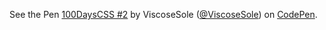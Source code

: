 <p data-height="265" data-theme-id="0" data-slug-hash="yjyXLo" data-default-tab="css,result" data-user="ViscoseSole" data-embed-version="2" data-pen-title="100DaysCSS #2" class="codepen">See the Pen <a href="https://codepen.io/ViscoseSole/pen/yjyXLo/">100DaysCSS #2</a> by ViscoseSole (<a href="https://codepen.io/ViscoseSole">@ViscoseSole</a>) on <a href="https://codepen.io">CodePen</a>.</p>
